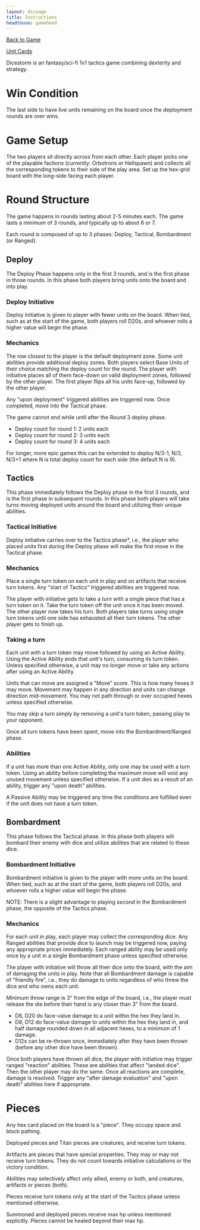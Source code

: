```yaml
---
layout: ds/page
title: Instructions
headtouse: gamehead
---
```


[Back to Game](..)

[Unit Cards](units.html)

Dicestorm is an fantasy/sci-fi 1v1 tactics game combining dexterity and strategy.

# Win Condition
The last side to have live units remaining on the board once the deployment rounds are over wins.

# Game Setup
The two players sit directly across from each other. Each player picks one of the playable factions (currently: Orbotrons or Hellspawn) and collects all the corresponding tokens to their side of the play area. Set up the hex-grid board with the long-side facing each player.

# Round Structure
The game happens in rounds lasting about 2-5 minutes each. The game lasts a minimum of 3 rounds, and typically up to about 6 or 7. 

Each round is composed of up to 3 phases: Deploy, Tactical, Bombardment (or Ranged).

## Deploy
The Deploy Phase happens only in the first 3 rounds, and is the first phase in those rounds. In this phase both players bring units onto the board and into play. 

### Deploy Initiative
Deploy initiative is given to player with fewer units on the board. When tied, such as at the start of the game, both players roll D20s, and whoever rolls a higher value will begin the phase.

### Mechanics
The row closest to the player is the default deployment zone. Some unit abilities provide additional deploy zones.
Both players select Base Units of their choice matching the deploy count for the round. The player with initiative places all of them face-down on valid deployment zones, followed by the other player. The first player flips all his units face-up, followed by the other player.

Any "upon deployment" triggered abilities are triggered now. Once completed, move into the Tactical phase.

The game cannot end while until after the Round 3 deploy phase.

* Deploy count for round 1: 2 units each
* Deploy count for round 2: 3 units each
* Deploy count for round 3: 4 units each

For longer, more epic games this can be extended to deploy N/3-1, N/3, N/3+1 where N is total deploy count for each side (the default N is 9).

## Tactics
This phase immediately follows the Deploy phase in the first 3 rounds, and is the first phase in subsequent rounds. In this phase both players will take turns moving deployed units around the board and utilizing their unique abilities.

### Tactical Initiative
Deploy initiative carries over to the Tactics phase*, i.e., the player who placed units first during the Deploy phase will make the first move in the Tactical phase.

### Mechanics
Place a single turn token on each unit in play and on artifacts that receive turn tokens. Any "start of Tactics" triggered abilities are triggered now.

The player with initiative gets to take a turn with a single piece that has a turn token on it. Take the turn token off the unit once it has been moved. The other player now takes his turn. Both players take turns using single turn tokens until one side has exhausted all their turn tokens. The other player gets to finish up.

### Taking a turn
Each unit with a turn token may move followed by using an Active Ability. Using the Active Ability ends that unit's turn, consuming its turn token. Unless specified otherwise, a unit may no longer move or take any actions after using an Active Ability.

Units that can move are assigned a "Move" score. This is how many hexes it may move. Movement may happen in any direction and units can change direction mid-movement. You may not path through or over occupied hexes unless specified otherwise.

You may skip a turn simply by removing a unit's turn token, passing play to your opponent.

Once all turn tokens have been spent, move into the Bombardment/Ranged phase.

### Abilities
If a unit has more than one Active Ability, only one may be used with a turn token. Using an ability before completing the maximum move will void any unused movement unless specified otherwise. If a unit dies as a result of an ability, trigger any "upon death" abilities.

A Passive Ability may be triggered any time the conditions are fulfilled even if the unit does not have a turn token.

## Bombardment
This phase follows the Tactical phase. In this phase both players will bombard their enemy with dice and utilize abilities that are related to these dice.

### Bombardment Initiative
Bombardment initiative is given to the player with more units on the board. When tied, such as at the start of the game, both players roll D20s, and whoever rolls a higher value will begin the phase.

NOTE: There is a slight advantage to playing *second* in the Bombardment phase, the opposite of the Tactics phase.

### Mechanics
For each unit in play, each player may collect the corresponding dice. Any Ranged abilities that provide dice to launch may be triggered now, paying any appropriate prices immediately. Each ranged ability may be used only once by a unit in a single Bombardment phase unless specified otherwise.

The player with initiative will throw all their dice onto the board, with the aim of damaging the units in play. Note that all Bombardment damage is capable of "friendly fire", i.e., they do damage to units regardless of who threw the dice and who owns each unit.

Minimum throw range is 3” from the edge of the board, i.e., the player must release the die before their hand is any closer than 3" from the board.

* D6, D20 do face-value damage to a unit within the hex they land in.
* D8, D12 do face-value damage to units within the hex they land in, and half damage rounded down in all adjacent hexes, to a minimum of 1 damage.
* D12s can be re-thrown once, immediately after they have been thrown (before any other dice have been thrown).

Once both players have thrown all dice, the player with initiative may trigger ranged "reaction" abilities. These are abilities that affect "landed dice". Then the other player may do the same. Once all reactions are complete, damage is resolved. Trigger any "after damage evaluation" and "upon death" abilities here if appropriate.

# Pieces
Any hex card placed on the board is a "piece". They occupy space and block pathing.

Deployed pieces and Titan pieces are creatures, and receive turn tokens.

Artifacts are pieces that have special properties. They may or may not receive turn tokens. They do not count towards initiative calculations or the victory condition.

Abilities may selectively affect only allied, enemy or both, and creatures, artifacts or pieces (both).

Pieces receive turn tokens only at the start of the Tactics phase unless mentioned otherwise.

Summoned and deployed pieces receive max hp unless mentioned explicitly.
Pieces cannot be healed beyond their max hp.
